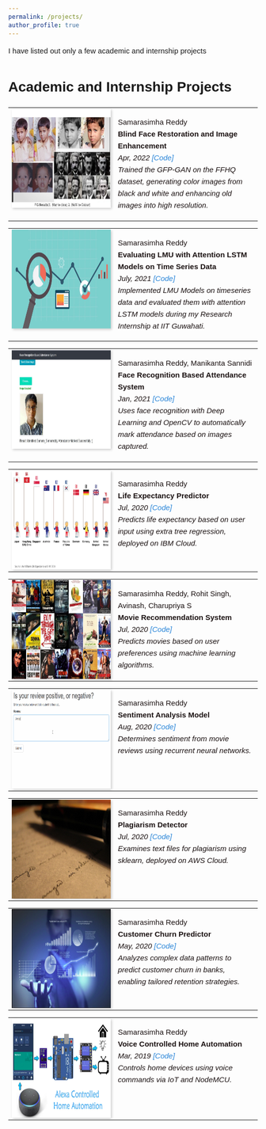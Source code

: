 ```yaml
---
permalink: /projects/
author_profile: true
---
```

<div class="content-container" style="font-family: Arial, sans-serif; line-height: 1.6;">

  <p style="font-size: 15px;">I have listed out only a few academic and internship projects</p>

  <h1 id="education"><strong>Academic and Internship Projects</strong></h1>

  <table style="border: none; border-collapse: collapse;" onmouseover="this.style.backgroundColor='#f0f0f0';" onmouseout="this.style.backgroundColor='';">
    <tbody>
      <tr>
        <td style="width:200px; height:200px; vertical-align: top; border: none;">
          <img style="float: left; margin-right: 5px; box-shadow: 2px 2px 5px rgba(0,0,0,0.2);" src="../images/pro1.png" width="200px" height="200px" />
        </td>
        <td style="height: 200px; vertical-align: top; border: none; color: #1B1212; font-size: 15px;">
          <p>
            Samarasimha Reddy <br />
            <strong>Blind Face Restoration and Image Enhancement</strong> <br />
            <i>Apr, 2022 <a href="https://github.com/samarasimhapeyala" style="color: #2985d8; text-decoration: none;">[Code]</a></i><br />
            <i>Trained the GFP-GAN on the FFHQ dataset, generating color images from black and white and enhancing old images into high resolution.</i>
          </p>
        </td>
      </tr>
    </tbody>
  </table>

  <table style="border: none; border-collapse: collapse;" onmouseover="this.style.backgroundColor='#f0f0f0';" onmouseout="this.style.backgroundColor='';">
    <tbody>
      <tr>
        <td style="width:200px; height:200px; vertical-align: top; border: none;">
          <img style="float: left; margin-right: 5px; box-shadow: 2px 2px 5px rgba(0,0,0,0.2);" src="../images/pro2.jpg" width="200px" height="200px" />
        </td>
        <td style="height: 200px; vertical-align: top; border: none; color: #1B1212; font-size: 15px;">
          <p>
            Samarasimha Reddy <br />
            <strong>Evaluating LMU with Attention LSTM Models on Time Series Data</strong> <br />
            <i>July, 2021 <a href="https://github.com/samarasimhapeyala" style="color: #2985d8; text-decoration: none;">[Code]</a></i><br />
            <i>Implemented LMU Models on timeseries data and evaluated them with attention LSTM models during my Research Internship at IIT Guwahati.</i>
          </p>
        </td>
      </tr>
    </tbody>
  </table>

  <table style="border: none; border-collapse: collapse;" onmouseover="this.style.backgroundColor='#f0f0f0';" onmouseout="this.style.backgroundColor='';">
    <tbody>
      <tr>
        <td style="width:200px; height:200px; vertical-align: top; border: none;">
          <img style="float: left; margin-right: 5px; box-shadow: 2px 2px 5px rgba(0,0,0,0.2);" src="../images/pro3.jpeg" width="200px" height="200px" />
        </td>
        <td style="height: 200px; vertical-align: top; border: none; color: #1B1212; font-size: 15px;">
          <p>
            Samarasimha Reddy, Manikanta Sannidi <br />
            <strong>Face Recognition Based Attendance System</strong> <br />
            <i>Jan, 2021 <a href="https://github.com/samarasimhapeyala/Face-Recognition-Based-Attendance-App" style="color: #2985d8; text-decoration: none;">[Code]</a></i><br />
            <i>Uses face recognition with Deep Learning and OpenCV to automatically mark attendance based on images captured.</i>
          </p>
        </td>
      </tr>
    </tbody>
  </table>

  <table style="border: none; border-collapse: collapse;" onmouseover="this.style.backgroundColor='#f0f0f0';" onmouseout="this.style.backgroundColor='';">
    <tbody>
      <tr>
        <td style="width:200px; height:200px; vertical-align: top; border: none;">
          <img style="float: left; margin-right: 5px; box-shadow: 2px 2px 5px rgba(0,0,0,0.2);" src="../images/pro4.png" width="200px" height="200px" />
        </td>
        <td style="height: 200px; vertical-align: top; border: none; color: #1B1212; font-size: 15px;">
          <p>
            Samarasimha Reddy <br />
            <strong>Life Expectancy Predictor</strong> <br />
            <i>Jul, 2020 <a href="https://github.com/samarasimhapeyala/llSPS-INT-1983-Predicting-Life-Expectancy-using-Machine-Learning" style="color: #2985d8; text-decoration: none;">[Code]</a></i><br />
            <i>Predicts life expectancy based on user input using extra tree regression, deployed on IBM Cloud.</i>
          </p>
        </td>
      </tr>
    </tbody>
  </table>

  <table style="border: none; border-collapse: collapse;" onmouseover="this.style.backgroundColor='#f0f0f0';" onmouseout="this.style.backgroundColor='';">
    <tbody>
      <tr>
        <td style="width:200px; height:200px; vertical-align: top; border: none;">
          <img style="float: left; margin-right: 5px; box-shadow: 2px 2px 5px rgba(0,0,0,0.2);" src="../images/pro5.jpg" width="200px" height="200px" />
        </td>
        <td style="height: 200px; vertical-align: top; border: none; color: #1B1212; font-size: 15px;">
          <p>
            Samarasimha Reddy, Rohit Singh, Avinash, Charupriya S <br />
            <strong>Movie Recommendation System</strong> <br />
            <i>Jul, 2020 <a href="https://github.com/samarasimhapeyala" style="color: #2985d8; text-decoration: none;">[Code]</a></i><br />
            <i>Predicts movies based on user preferences using machine learning algorithms.</i>
          </p>
        </td>
      </tr>
    </tbody>
  </table>

  <table style="border: none; border-collapse: collapse;" onmouseover="this.style.backgroundColor='#f0f0f0';" onmouseout="this.style.backgroundColor='';">
    <tbody>
      <tr>
        <td style="width:200px; height:200px; vertical-align: top; border: none;">
          <img style="float: left; margin-right: 5px; box-shadow: 2px 2px 5px rgba(0,0,0,0.2);" src="../images/pro6.gif" width="200px" height="200px" />
        </td>
        <td style="height: 200px; vertical-align: top; border: none; color: #1B1212; font-size: 15px;">
          <p>
            Samarasimha Reddy <br />
            <strong>Sentiment Analysis Model</strong> <br />
            <i>Aug, 2020 <a href="https://github.com/samarasimhapeyala/Udacity-MLengineer-Nanodegree/tree/master/Deploy_a_sentiment_analysis_model" style="color: #2985d8; text-decoration: none;">[Code]</a></i><br />
            <i>Determines sentiment from movie reviews using recurrent neural networks.</i>
          </p>
        </td>
      </tr>
    </tbody>
  </table>

  <table style="border: none; border-collapse: collapse;" onmouseover="this.style.backgroundColor='#f0f0f0';" onmouseout="this.style.backgroundColor='';">
    <tbody>
      <tr>
        <td style="width:200px; height:200px; vertical-align: top; border: none;">
          <img style="float: left; margin-right: 5px; box-shadow: 2px 2px 5px rgba(0,0,0,0.2);" src="../images/pro7.jpg" width="200px" height="200px" />
        </td>
        <td style="height: 200px; vertical-align: top; border: none; color: #1B1212; font-size: 15px;">
          <p>
            Samarasimha Reddy <br />
            <strong>Plagiarism Detector</strong> <br />
            <i>Jul, 2020 <a href="https://github.com/samarasimhapeyala/Udacity-MLengineer-Nanodegree/tree/master/Project-2%3A%20Plagiarism_Detector" style="color: #2985d8; text-decoration: none;">[Code]</a></i><br />
            <i>Examines text files for plagiarism using sklearn, deployed on AWS Cloud.</i>
          </p>
        </td>
      </tr>
    </tbody>
  </table>

  <table style="border: none; border-collapse: collapse;" onmouseover="this.style.backgroundColor='#f0f0f0';" onmouseout="this.style.backgroundColor='';">
    <tbody>
      <tr>
        <td style="width:200px; height:200px; vertical-align: top; border: none;">
          <img style="float: left; margin-right: 5px; box-shadow: 2px 2px 5px rgba(0,0,0,0.2);" src="../images/pro9.png" width="200px" height="200px" />
        </td>
        <td style="height: 200px; vertical-align: top; border: none; color: #1B1212; font-size: 15px;">
          <p>
            Samarasimha Reddy <br />
            <strong>Customer Churn Predictor</strong> <br />
            <i>May, 2020 <a href="https://github.com/samarasimhapeyala/Machine-Learning-SummerTraining/tree/master/Final%20Project" style="color: #2985d8; text-decoration: none;">[Code]</a></i><br />
            <i>Analyzes complex data patterns to predict customer churn in banks, enabling tailored retention strategies.</i>
          </p>
        </td>
      </tr>
    </tbody>
  </table>

  <table style="border: none; border-collapse: collapse;" onmouseover="this.style.backgroundColor='#f0f0f0';" onmouseout="this.style.backgroundColor='';">
    <tbody>
      <tr>
        <td style="width:200px; height:200px; vertical-align: top; border: none;">
          <img style="float: left; margin-right: 5px; box-shadow: 2px 2px 5px rgba(0,0,0,0.2);" src="../images/pro8.png" width="200px" height="200px" />
        </td>
        <td style="height: 200px; vertical-align: top; border: none; color: #1B1212; font-size: 15px;">
          <p>
            Samarasimha Reddy <br />
            <strong>Voice Controlled Home Automation</strong> <br />
            <i>Mar, 2019 <a href="https://github.com/samarasimhapeyala/Voice-Controlled-Home-automation" style="color: #2985d8; text-decoration: none;">[Code]</a></i><br />
            <i>Controls home devices using voice commands via IoT and NodeMCU.</i>
          </p>
        </td>
      </tr>
    </tbody>
  </table>



